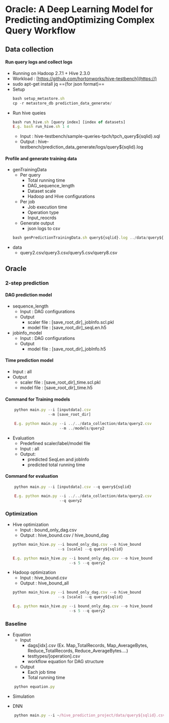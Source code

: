 # Oracle: A Deep Learning Model for Predicting andOptimizing Complex Query Workflow

## Data collection


#### Run query logs and collect logs
* Running on Hadoop 2.7.1 + Hive 2.3.0
* Workload : [https://github.com/hortonworks/hive-testbench](https://)
* sudo apt-get install jq ==(for json format)==
* Setup
    ```javascript
    bash setup_metastore.sh
    cp -r metastore_db prediction_data_generate/
    ```
* Run hive queies
    ```javascript
    bash run_hive.sh [query index] [index of datasets]
    E.g. bash run_hive.sh 1 4
    ```
    * Input : hive-testbench/sample-queries-tpch/tpch_query${sqlid}.sql
    * Output : hive-testbench/prediction_data_generate/logs/query${sqlid}.log
    
#### Profile and generate training data
* genTrainingData 
    * Per query
        * Total running time
        * DAG_sequence_length
        * Dataset scale
        * Hadoop and Hive configurations
    * Per job
        * Job execution time
        * Operation type
        * Input_reocrds 
    * Generate output
        * json logs to csv
    ```javascript
    bash genPredictionTrainingData.sh query${sqlid}.log ../data/query${sqlid}.csv
    ```
* data
    * query2.csv/query3.csv/query5.csv/query8.csv


## Oracle
### 2-step prediction

#### DAG prediction model
* sequence_length
    * Input : DAG configurations
    * Output
        - scaler file : [save_root_dir]_jobInfo.scl.pkl
        - model file : [save_root_dir]_seqLen.h5
* jobinfo_model
    * Input : DAG configurations
    * Output
        - model file : [save_root_dir]_jobInfo.h5
#### Time prediction model 
* Input : all
* Output
    - scaler file : [save_root_dir]_time.scl.pkl
    - model file : [save_root_dir]_time.h5

#### Command for Training models
```javascript
    python main.py --i [inputdata].csv 
                   --m [save_root_dir]

    E.g. python main.py --i ../../data_collection/data/query2.csv 
                        --m ../models/query2
```                   

* Evaluation
    * Predefined scaler/label/model file
    * Input : all
    * Output:
        - predicted SeqLen and jobInfo
        - predicted total running time
        
#### Command for evaluation
```javascript
    python main.py --i [inputdata].csv --q query${sqlid}

    E.g. python main.py --i ../../data_collection/data/query2.csv 
                        --q query2
```                   
        
### Optimization
* Hive optimization
    * Input : bound_only_dag.csv
    * Output : hive_bound.csv / hive_bound_dag
    ```javascript
    python main_hive.py --i bound_only_dag.csv --o hive_bound 
                        --s [scale] --q query${sqlid}
    
    E.g. python main_hive.py --i bound_only_dag.csv --o hive_bound 
                             --s 5 --q query2
    ```
* Hadoop optimization
    * Input : hive_bound.csv
    * Output : hive_bound_all
    ```javascript
    python main_hive.py --i bound_only_dag.csv --o hive_bound 
                        --s [scale] --q query${sqlid}
    
    E.g. python main_hive.py --i bound_only_dag.csv --o hive_bound 
                             --s 5 --q query2
    ```

### Baseline
* Equation
    * Input
        * dags[idx].csv 
        (Ex. Map_TotalRecords, Map_AverageBytes, Reduce_TotalRecords, Reduce_AverageBytes....)
        * testtypes/[operation].csv
        * workflow equation for DAG structure
    * Output 
        * Each job time
        * Total running time
```javascript
    python equation.py
```
* Simulation

* DNN
```javascript
    python main.py --i ~/hive_prediction_project/data/query${sqlid}.csv
```
    

